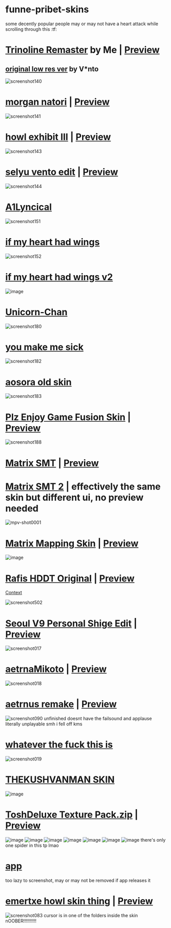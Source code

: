 # funne-pribet-skins

some decently popular people may or may not have a heart attack while scrolling through this :tf:

# [Trinoline Remaster](https://femboye.s-ul.eu/xMXED70W) by Me | [Preview](https://youtu.be/NIwMJGnCzqE)
## [original low res ver](https://mega.nz/file/cExi0Kga#-U0tyrp1TTJsuq-jdfaf8rf6bngti-Br1BJVKFC9Bjo) by V*nto
![screenshot140](https://user-images.githubusercontent.com/117044049/201496171-ac86d0c1-c9c8-4578-a5a8-ac972019b4bb.png)

# [morgan natori](https://femboye.s-ul.eu/wFPhFWxE) | [Preview](https://youtu.be/h8HBf7jSAFM)
![screenshot141](https://user-images.githubusercontent.com/117044049/201496223-2eda4011-c451-494a-9d26-81e10e58a952.png)

# [howl exhibit Ⅲ](https://files.getrektby.us/gciIqT7VKFcI.osk) | [Preview](https://youtu.be/WRcYYQacXh0)
![screenshot143](https://user-images.githubusercontent.com/117044049/201496408-089558dc-8821-4eda-99b1-13cd7584bc7b.png)

# [selyu vento edit](https://femboye.s-ul.eu/rTolC5zx) | [Preview](https://www.youtube.com/watch?v=bifEZg40IWQ)
![screenshot144](https://user-images.githubusercontent.com/117044049/201496582-c6e236db-5a33-43f2-864d-d459ef843b90.png)

# [A1Lyncical](https://femboye.s-ul.eu/xTIQ28x1)
![screenshot151](https://user-images.githubusercontent.com/117044049/201505403-6cf8756e-0e9c-4fb7-bf88-497cd8d6662f.png)

# [if my heart had wings](https://femboye.s-ul.eu/vV6DYb9i)
![screenshot152](https://user-images.githubusercontent.com/117044049/201505492-03a1a6d1-6991-44ae-a64c-0f70841966a1.png)

# [if my heart had wings v2](https://femboye.s-ul.eu/pRh9kRMM)
![image](https://user-images.githubusercontent.com/45379301/205751520-e1012da1-bf43-42c6-b656-9e4c7e0c6e92.png)

# [Unicorn-Chan](https://femboye.s-ul.eu/StyrIQEw)
![screenshot180](https://user-images.githubusercontent.com/117044049/201545283-d1c4607a-6e9d-4c2c-b32d-7f577d1893f8.png)

# [you make me sick](https://femboye.s-ul.eu/89PcnFDc)
![screenshot182](https://user-images.githubusercontent.com/117044049/201545533-62ea43d0-5070-4b61-8825-07710bd81f1e.png)

# [aosora old skin](https://femboye.s-ul.eu/fUO399uf)
![screenshot183](https://user-images.githubusercontent.com/117044049/201545728-c41a5c74-75b5-4c40-85d5-ae47cc728662.png)

# [Plz Enjoy Game Fusion Skin](https://femboye.s-ul.eu/VBljtivB) | [Preview](https://www.youtube.com/watch?v=XWj_JITME5o)
![screenshot188](https://user-images.githubusercontent.com/117044049/201572749-23158f06-6380-4d02-8399-ca0a3d1752fd.png)

# [Matrix SMT](https://files.getrektby.us/Ao24I67AJBef.osk) | [Preview](https://www.youtube.com/watch?v=eV8EcmUPEXI)
# [Matrix SMT 2](https://files.getrektby.us/5ag_bqYMdKVm.osk) | effectively the same skin but different ui, no preview needed
![mpv-shot0001](https://user-images.githubusercontent.com/45379301/204169871-813734b8-5cf1-4d41-898e-b19885c4c22a.jpg)

# [Matrix Mapping Skin](https://files.getrektby.us/zgwSgrKimpzc.osk ) | [Preview](https://twitter.com/DreamEmulation/status/1591758012829806594)
![image](https://user-images.githubusercontent.com/45379301/204318896-b9761a55-1189-4272-abaa-2612df883729.png)

# [Rafis HDDT Original](https://femboye.s-ul.eu/bQ5DUPkC) | [Preview](https://www.youtube.com/watch?v=M6SPs67ZPGw)
[Context](https://user-images.githubusercontent.com/45379301/204319469-ec7124e1-86bd-4bbd-8193-42647629b38a.png)

![screenshot502](https://user-images.githubusercontent.com/45379301/205456423-1f334c2f-343f-42bd-b093-7fdb9f958862.png)

# [Seoul V9 Personal Shige Edit](https://femboye.s-ul.eu/j4j9TgA1) | [Preview](https://youtu.be/5Ai_tGU9oMc)
![screenshot017](https://user-images.githubusercontent.com/45379301/206877990-c33e1b56-b2a7-4ad9-95c4-2f0333a6400d.png)

# [aetrnaMikoto](https://femboye.s-ul.eu/1Oray1gW) | [Preview](https://youtu.be/6w_BfxtB6wA)
![screenshot018](https://user-images.githubusercontent.com/45379301/206878153-e741a442-39c7-4e8e-9139-79026386792e.png)

# [aetrnus remake](https://chip.s-ul.eu/yqbrtpXZ) | [Preview](https://youtu.be/87aJfQE5c10?t=70)
![screenshot090](https://user-images.githubusercontent.com/45379301/208765301-ab6e816c-e050-407f-b613-b7884e28b9a9.png)
unfinished doesnt have the failsound and applause literally unplayable smh i fell off kms

# [whatever the fuck this is](https://femboye.s-ul.eu/6prtsbXf)
![screenshot019](https://user-images.githubusercontent.com/45379301/206878434-e52d6d73-2db6-4a2b-a9c4-e9cb68d4ca58.png)

# [THEKUSHVANMAN SKIN](https://femboye.s-ul.eu/DXv1XHSH)
![image](https://user-images.githubusercontent.com/45379301/206916037-0a9e3c37-13b1-4369-a8f4-5ec2dfe473d5.png)

# [ToshDeluxe Texture Pack.zip](https://github.com/nymphiaosu/funne-pribet-skins/files/10250496/ToshDeluxe.Texture.Pack.zip) | [Preview](https://youtu.be/kkNgy_KcH5Q)
![image](https://user-images.githubusercontent.com/45379301/208217808-00f3b37d-7dc4-449e-8789-e8363e58b436.png)
![image](https://user-images.githubusercontent.com/45379301/208217852-da11e5f6-6558-4a0b-9b2d-419e91c5e3d3.png)
![image](https://user-images.githubusercontent.com/45379301/208217879-be21c18f-c445-49e8-91f6-d735ee5365b1.png)
![image](https://user-images.githubusercontent.com/45379301/208217904-0ebca0e9-afb8-476e-b17c-fd731870bd06.png)
![image](https://user-images.githubusercontent.com/45379301/208217914-90e8cacc-10be-4a7b-aa73-5f0dc94d07b0.png)
![image](https://user-images.githubusercontent.com/45379301/208217920-410180b0-110d-4c9f-9c5a-a1bdb3f7ce67.png)
![image](https://user-images.githubusercontent.com/45379301/208217931-98f604c3-505d-49cc-9f07-757c4d0271d8.png)
there's only one spider in this tp lmao

# [app](https://cdn.discordapp.com/attachments/795679808779583579/1053478821266985031/app.osk)
too lazy to screenshot, may or may not be removed if app releases it

# [emertxe howl skin thing](https://cdn.discordapp.com/attachments/973579452330147860/1053380767004229713/kamui.osk) | [Preview](https://www.youtube.com/watch?v=aUrTP416Cw4)
![screenshot083](https://user-images.githubusercontent.com/45379301/208218762-87947e4a-1961-4aac-94ee-a16aefb1215e.jpg)
cursor is in one of the folders inside the skin nOOBER!!!!!!!!!!
